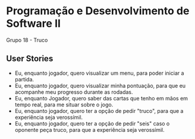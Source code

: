 # Programação e Desenvolvimento de Software II

Grupo 18 - Truco

## User Stories ## 

* Eu, enquanto jogador, quero visualizar um menu, para poder iniciar a partida.
* Eu, enquanto jogador, quero visualizar minha pontuação, para que eu acompanhe meu progresso durante as rodadas.
* Eu, enquanto Jogador, quero saber das cartas que tenho em mãos em tempo real, para me situar sobre o jogo.
* Eu, enquanto jogador, quero ter a opção de pedir "truco", para que a experiência seja verossímil.
* Eu, enquanto jogador, quero ter a opção de pedir "seis" caso o oponente peça truco, para que a experiência seja verossímil.

